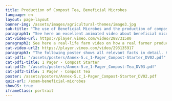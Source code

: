 ```yaml
---
title: Production of Compost Tea, Beneficial Microbes
language: en
layout: page-layout
banner-img: /assets/images/agricultural-themes/image3.jpg
sub-title: "The use of Beneficial Microbes and the production of compost starter and compost tea are important practices for a healthy soil life and a good soil fertility."
paragraph1: "See here an excellent animated video about beneficial microbes, how to produce compost starter and compost tea and what benefits farmers get."
cat-video-url: https://player.vimeo.com/video/288731580
paragraph2: See here a real-life farm video on how a real farmer produces his own compost tea and what benefits he gets from it.
cat-video-url2: https://player.vimeo.com/video/293135917
paragraph3: "The following poster shows all relevant facts in detail. Have a look at it:"
cat-pdf1: "/assets/posters/Annex-5.c_1-Pager_Compost-Starter_DV02.pdf"
cat-pdf1-title: 1 Pager - Compost Starter
cat-pdf2: "/assets/posters/Annex-5.e_1-Pager_Compost-Tea_DV03.pdf"
cat-pdf2-title: 1 Pager - Compost Tea
poster: /assets/posters/Annex-5.c_1-Pager_Compost-Starter_DV02.pdf
quiz-url: /exam-beneficial-microbes
showJS: true
iframeClass: portrait
---
```

